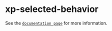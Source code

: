 # xp-selected-behavior

See the [`documentation page`](http://expandjs.com/elements/xp-selected-behavior) for more information.